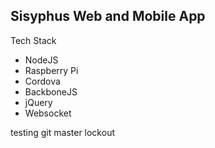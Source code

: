## Sisyphus Web and Mobile App

Tech Stack
- NodeJS
- Raspberry Pi
- Cordova
- BackboneJS
- jQuery
- Websocket

testing git master lockout
